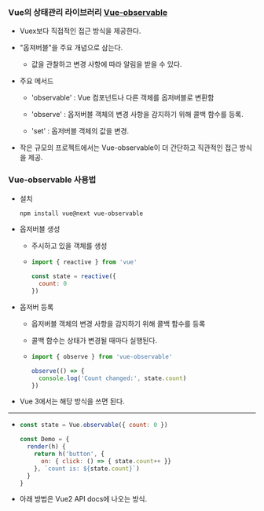 ### Vue의 상태관리 라이브러리 [Vue-observable]([https://github.com/vuejs/vue-next/tree/master/packages/reactivity](https://github.com/vuejs/vue-next/tree/master/packages/reactivity)%EB%A5%BC)

- Vuex보다 직접적인 접근 방식을 제공한다.

- "옵져버블"을 주요 개념으로 삼는다.
  
  - 값을 관찰하고 변경 사항에 따라 알림을 받을 수 있다.

- 주요 메서드
  
  - 'observable' : Vue 컴포넌트나 다른 객체를 옵저버블로 변환함
  
  - 'observe' : 옵저버블 객체의 변경 사항을 감지하기 위해 콜백 함수를 등록.
  
  - 'set' : 옵저버블 객체의 값을 변경.

- 작은 규모의 프로젝트에서는 Vue-observable이 더 간단하고 직관적인 접근 방식을 제공.



### Vue-observable 사용법

- 설치
  
  ```bash
  npm install vue@next vue-observable
  ```

- 옵저버블 생성
  
  - 주시하고 있을 객체를 생성
  
  - ```javascript
    import { reactive } from 'vue'
    
    const state = reactive({
      count: 0
    })
    ```

- 옵저버 등록
  
  - 옵저버블 객체의 변경 사항을 감지하기 위해 콜백 함수를 등록
  
  - 콜백 함수는 상태가 변경될 때마다 실행된다.
  
  - ```javascript
    import { observe } from 'vue-observable'
    
    observe(() => {
      console.log('Count changed:', state.count)
    })
    ```

- Vue 3에서는 해당 방식을 쓰면 된다.

---

- ```javascript
  const state = Vue.observable({ count: 0 })
  
  const Demo = {
    render(h) {
      return h('button', {
        on: { click: () => { state.count++ }}
      }, `count is: ${state.count}`)
    }
  }
  ```

- 아래 방법은 Vue2 API docs에 나오는 방식.
